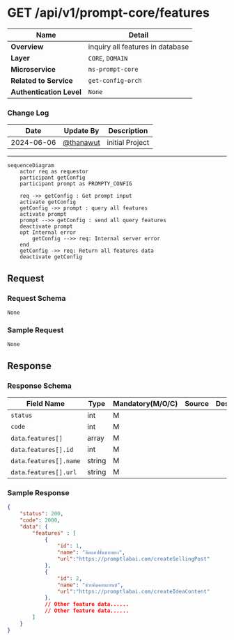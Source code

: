 # GET /api/v1/prompt-core/features

| Name                     | Detail                                  |
| ------------------------ | --------------------------------------- |
| **Overview**             | inquiry all features in database |
| **Layer**                | `CORE`, `DOMAIN`                        |
| **Microservice**         | `ms-prompt-core`                        |
| **Related to Service**   | `get-config-orch`                       |
| **Authentication Level** | `None`                                  |

### Change Log
| Date       | Update By                              | Description     |
| ---------- | -------------------------------------- | --------------- |
| 2024-06-06 | [@thanawut](https://github.com/HanawuZ) | initial Project |


---
```mermaid
sequenceDiagram
    actor req as requestor
    participant getConfig
    participant prompt as PROMPTY_CONFIG

    req ->> getConfig : Get prompt input
    activate getConfig
    getConfig ->> prompt : query all features
    activate prompt
    prompt -->> getConfig : send all query features
    deactivate prompt
    opt Internal error
        getConfig -->> req: Internal server error
    end 
    getConfig ->> req: Return all features data
    deactivate getConfig

```

## Request
### Request Schema
`None`

### Sample Request 
`None`

## Response
### Response Schema
| Field Name                       | Type   | Mandatory(M/O/C) | Source | Description |
| -------------------------------- | ------ | ---------------- | ------ | ----------- |
| `status`                         | int    | M                |        |             |
| `code`                           | int    | M                |        |             |
| `data`.`features[]`              | array  | M                |        |             |
| `data`.`features[].id`           | int    | M                |        |             |
| `data`.`features[].name`         | string | M                |        |             |
| `data`.`features[].url`          | string | M                |        |             |

### Sample Response 
``` json
{
    "status": 200,
    "code": 2000,
    "data": {
        "features" : [
            {
                "id": 1,
                "name": "คิดแคปชั่นขายของ",
                "url":"https://promptlabai.com/createSellingPost"
            },
            {
                "id": 2,
                "name": "ช่วยคิดคอนเทนต์",
                "url":"https://promptlabai.com/createIdeaContent"
            },
            // Other feature data......
            // Other feature data......
        ]
    }
}
```
